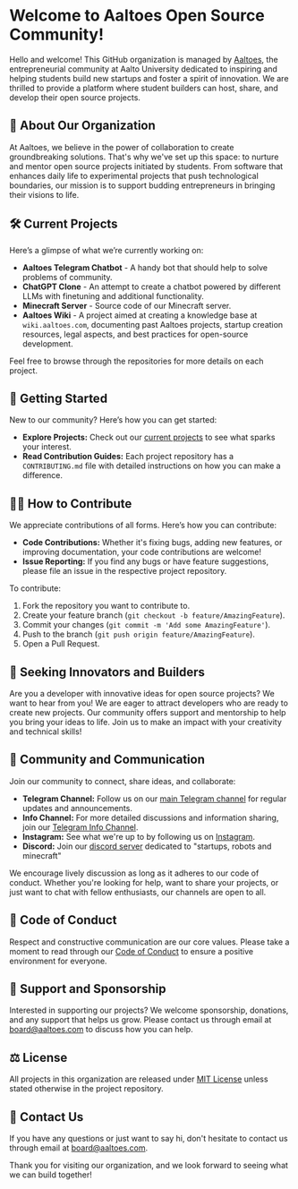 # Welcome to Aaltoes Open Source Community!

Hello and welcome! This GitHub organization is managed by [Aaltoes](https://www.aaltoes.com/), the entrepreneurial community at Aalto University dedicated to inspiring and helping students build new startups and foster a spirit of innovation. We are thrilled to provide a platform where student builders can host, share, and develop their open source projects.

## 🚀 About Our Organization

At Aaltoes, we believe in the power of collaboration to create groundbreaking solutions. That's why we've set up this space: to nurture and mentor open source projects initiated by students. From software that enhances daily life to experimental projects that push technological boundaries, our mission is to support budding entrepreneurs in bringing their visions to life.

## 🛠️ Current Projects

Here’s a glimpse of what we’re currently working on:

- **Aaltoes Telegram Chatbot** - A handy bot that should help to solve problems of community.
- **ChatGPT Clone** - An attempt to create a chatbot powered by different LLMs with finetuning and additional functionality.
- **Minecraft Server** - Source code of our Minecraft server.
- **Aaltoes Wiki** - A project aimed at creating a knowledge base at `wiki.aaltoes.com`, documenting past Aaltoes projects, startup creation resources, legal aspects, and best practices for open-source development.

Feel free to browse through the repositories for more details on each project.

## 🌱 Getting Started

New to our community? Here’s how you can get started:
- **Explore Projects:** Check out our [current projects](https://github.com/orgs/aaltoes-tech/repositories) to see what sparks your interest.
- **Read Contribution Guides:** Each project repository has a `CONTRIBUTING.md` file with detailed instructions on how you can make a difference.

## 👨‍💻 How to Contribute

We appreciate contributions of all forms. Here’s how you can contribute:
- **Code Contributions:** Whether it's fixing bugs, adding new features, or improving documentation, your code contributions are welcome!
- **Issue Reporting:** If you find any bugs or have feature suggestions, please file an issue in the respective project repository.

To contribute:
1. Fork the repository you want to contribute to.
2. Create your feature branch (`git checkout -b feature/AmazingFeature`).
3. Commit your changes (`git commit -m 'Add some AmazingFeature'`).
4. Push to the branch (`git push origin feature/AmazingFeature`).
5. Open a Pull Request.

## 🚀 Seeking Innovators and Builders

Are you a developer with innovative ideas for open source projects? We want to hear from you! We are eager to attract developers who are ready to create new projects. Our community offers support and mentorship to help you bring your ideas to life. Join us to make an impact with your creativity and technical skills!

## 🤝 Community and Communication

Join our community to connect, share ideas, and collaborate:
- **Telegram Channel:** Follow us on our [main Telegram channel](https://t.me/aaltoes) for regular updates and announcements.
- **Info Channel:** For more detailed discussions and information sharing, join our [Telegram Info Channel](https://t.me/+lcMtXV1EAr9mYzIy).
- **Instagram:** See what we're up to by following us on [Instagram](https://www.instagram.com/aaltoes/).
- **Discord:** Join our [discord server](https://discord.gg/VZjybYA6) dedicated to "startups, robots and minecraft"

We encourage lively discussion as long as it adheres to our code of conduct. Whether you're looking for help, want to share your projects, or just want to chat with fellow enthusiasts, our channels are open to all.

## 📜 Code of Conduct

Respect and constructive communication are our core values. Please take a moment to read through our [Code of Conduct](https://www.aaltoes.com/code-of-conduct) to ensure a positive environment for everyone.

## 🤲 Support and Sponsorship

Interested in supporting our projects? We welcome sponsorship, donations, and any support that helps us grow. Please contact us through email at [board@aaltoes.com](mailto:board@aaltoes.com) to discuss how you can help.

## ⚖️ License

All projects in this organization are released under [MIT License](https://opensource.org/licenses/MIT) unless stated otherwise in the project repository.

## 💬 Contact Us

If you have any questions or just want to say hi, don't hesitate to contact us through email at [board@aaltoes.com](mailto:board@aaltoes.com).

Thank you for visiting our organization, and we look forward to seeing what we can build together!

